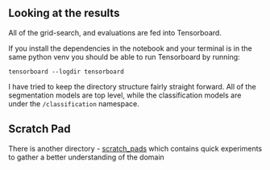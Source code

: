 ## Looking at the results

All of the grid-search, and evaluations are fed into Tensorboard.

If you install the dependencies in the notebook and your terminal is in the same python venv you should be able to run Tensorboard by running:

`tensorboard --logdir tensorboard`

I have tried to keep the directory structure fairly straight forward. All of the segmentation models are top level, while the classification models are under the `/classification` namespace.

## Scratch Pad

There is another directory - [scratch_pads](./scratch_pads/README.md) which contains quick experiments to gather a better understanding of the domain
